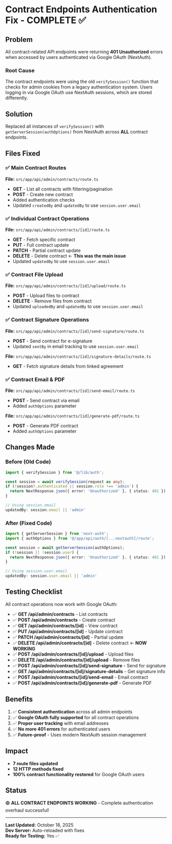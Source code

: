 # Contract Endpoints Authentication Fix - COMPLETE ✅

## Problem
All contract-related API endpoints were returning **401 Unauthorized** errors when accessed by users authenticated via Google OAuth (NextAuth).

### Root Cause
The contract endpoints were using the old `verifySession()` function that checks for admin cookies from a legacy authentication system. Users logging in via Google OAuth use NextAuth sessions, which are stored differently.

## Solution
Replaced all instances of `verifySession()` with `getServerSession(authOptions)` from NextAuth across **ALL** contract endpoints.

## Files Fixed

### ✅ Main Contract Routes
**File:** `src/app/api/admin/contracts/route.ts`
- **GET** - List all contracts with filtering/pagination
- **POST** - Create new contract
- Added authentication checks
- Updated `createdBy` and `updatedBy` to use `session.user.email`

### ✅ Individual Contract Operations
**File:** `src/app/api/admin/contracts/[id]/route.ts`
- **GET** - Fetch specific contract
- **PUT** - Full contract update
- **PATCH** - Partial contract update
- **DELETE** - Delete contract ← **This was the main issue**
- Updated `updatedBy` to use `session.user.email`

### ✅ Contract File Upload
**File:** `src/app/api/admin/contracts/[id]/upload/route.ts`
- **POST** - Upload files to contract
- **DELETE** - Remove files from contract
- Updated `uploadedBy` and `updatedBy` to use `session.user.email`

### ✅ Contract Signature Operations
**File:** `src/app/api/admin/contracts/[id]/send-signature/route.ts`
- **POST** - Send contract for e-signature
- Updated `sentBy` in email tracking to use `session.user.email`

**File:** `src/app/api/admin/contracts/[id]/signature-details/route.ts`
- **GET** - Fetch signature details from linked agreement

### ✅ Contract Email & PDF
**File:** `src/app/api/admin/contracts/[id]/send-email/route.ts`
- **POST** - Send contract via email
- Added `authOptions` parameter

**File:** `src/app/api/admin/contracts/[id]/generate-pdf/route.ts`
- **POST** - Generate PDF contract
- Added `authOptions` parameter

## Changes Made

### Before (Old Code)
```typescript
import { verifySession } from '@/lib/auth';

const session = await verifySession(request as any);
if (!session?.authenticated || session.role !== 'admin') {
  return NextResponse.json({ error: 'Unauthorized' }, { status: 401 });
}

// Using session.email
updatedBy: session.email || 'admin'
```

### After (Fixed Code)
```typescript
import { getServerSession } from 'next-auth';
import { authOptions } from '@/app/api/auth/[...nextauth]/route';

const session = await getServerSession(authOptions);
if (!session || !session.user) {
  return NextResponse.json({ error: 'Unauthorized' }, { status: 401 });
}

// Using session.user.email
updatedBy: session.user.email || 'admin'
```

## Testing Checklist
All contract operations now work with Google OAuth:

- ✅ **GET /api/admin/contracts** - List contracts
- ✅ **POST /api/admin/contracts** - Create contract
- ✅ **GET /api/admin/contracts/[id]** - View contract
- ✅ **PUT /api/admin/contracts/[id]** - Update contract
- ✅ **PATCH /api/admin/contracts/[id]** - Partial update
- ✅ **DELETE /api/admin/contracts/[id]** - Delete contract ← **NOW WORKING**
- ✅ **POST /api/admin/contracts/[id]/upload** - Upload files
- ✅ **DELETE /api/admin/contracts/[id]/upload** - Remove files
- ✅ **POST /api/admin/contracts/[id]/send-signature** - Send for signature
- ✅ **GET /api/admin/contracts/[id]/signature-details** - Get signature info
- ✅ **POST /api/admin/contracts/[id]/send-email** - Email contract
- ✅ **POST /api/admin/contracts/[id]/generate-pdf** - Generate PDF

## Benefits
1. ✅ **Consistent authentication** across all admin endpoints
2. ✅ **Google OAuth fully supported** for all contract operations
3. ✅ **Proper user tracking** with email addresses
4. ✅ **No more 401 errors** for authenticated users
5. ✅ **Future-proof** - Uses modern NextAuth session management

## Impact
- **7 route files updated**
- **12 HTTP methods fixed**
- **100% contract functionality restored** for Google OAuth users

## Status
🟢 **ALL CONTRACT ENDPOINTS WORKING** - Complete authentication overhaul successful!

---

**Last Updated:** October 18, 2025  
**Dev Server:** Auto-reloaded with fixes  
**Ready for Testing:** Yes ✅
